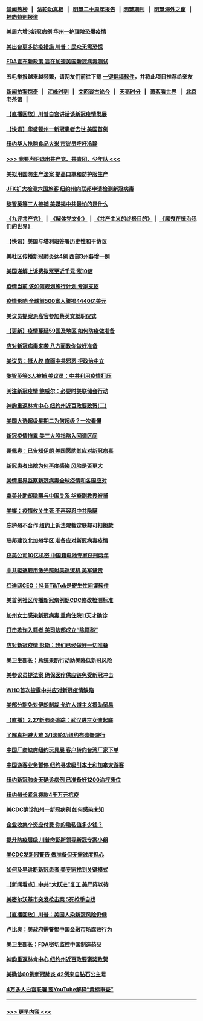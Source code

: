 #### [禁闻热榜](热点新闻.md?=0)  &nbsp;&nbsp;|&nbsp;&nbsp; [法轮功真相](https://github.com/gfw-breaker/truth/blob/master/README.md?=0) &nbsp;&nbsp;|&nbsp;&nbsp; [明慧二十周年报告](https://github.com/gfw-breaker/mh-reports/blob/master/README.md?=0) &nbsp;&nbsp;|&nbsp;&nbsp;[明慧期刊](https://github.com/gfw-breaker/mh-qikan) &nbsp;&nbsp;|&nbsp;&nbsp; [明慧海外之窗](https://github.com/gfw-breaker/mh-news/blob/master/README.md?=0) &nbsp;&nbsp;|&nbsp;&nbsp; [神韵特别报道](https://github.com/gfw-breaker/mh-news/blob/master/shenyun.md?=0)
#### [美周六增3新冠病例 华州一护理院恐爆疫情](../pages/nsc412/n11905823.md?t=03010902) 
#### [美出台更多防疫措施 川普：民众无需恐慌](../pages/nsc412/n11905747.md?t=03010902) 
#### [FDA宣布新政策 旨在加速美国新冠病毒测试](../pages/nsc412/n11905693.md?t=03010902) 
#### 五毛举报越来越频繁，请网友们前往下载 [一键翻墙软件](https://github.com/gfw-breaker/ssr-accounts)，并将此项目推荐给亲友
#### [新闻拍案惊奇](https://github.com/gfw-breaker/banned-news/blob/master/pages/link4.md) &nbsp;&nbsp;|&nbsp;&nbsp; [江峰时刻](https://github.com/gfw-breaker/banned-news/blob/master/pages/link4.md) &nbsp;&nbsp;|&nbsp;&nbsp; [文昭谈古论今](https://github.com/gfw-breaker/banned-news/blob/master/pages/link4.md) &nbsp;&nbsp;|&nbsp;&nbsp; [天亮时分](https://github.com/gfw-breaker/banned-news/blob/master/pages/link4.md) &nbsp;&nbsp;|&nbsp;&nbsp; [萧茗看世界](https://github.com/gfw-breaker/banned-news/blob/master/pages/link4.md) &nbsp;&nbsp;|&nbsp;&nbsp; [北京老茶馆](https://github.com/gfw-breaker/banned-news/blob/master/pages/link4.md) &nbsp;&nbsp;|&nbsp;&nbsp; 
#### [【直播回放】川普白宫讲话谈新冠疫情发展](../pages/nsc412/n11905588.md?t=03010902) 
#### [【快讯】华盛顿州一新冠患者去世 美国首例](../pages/nsc412/n11905571.md?t=03010902) 
#### [纽约华人抢购食品大米 市议员呼吁冷静](../pages/nsc412/n11904453.md?t=03010902) 
#### [>>> 我要声明退出共产党、共青团、少年队 <<<](https://github.com/begood0513/goodnews/blob/master/quit/letter.md) 
#### [美拟用国防生产法案 提高口罩和防护服生产](../pages/nsc412/n11905517.md?t=03010902) 
#### [JFK扩大检测六国旅客 纽约州向联邦申请检测新冠病毒](../pages/nsc412/n11905491.md?t=03010902) 
#### [黎智英等三人被捕 美媒揭中共最怕的是什么](../pages/nsc412/n11905316.md?t=03010902) 
#### [《九评共产党》](https://github.com/begood0513/9ping.md/blob/master/README.md) &nbsp;|&nbsp; [《解体党文化》](../../../../jtdwh.md/blob/master/README.md)  &nbsp;|&nbsp; [《共产主义的终极目的》](../../../../gczydzjmd.md/blob/master/README.md) &nbsp;|&nbsp; [《魔鬼在统治我们的世界》](../../../../mgztzwmdsj.md/blob/master/README.md) 
#### [【快讯】美国与塔利班签署历史性和平协议](../pages/nsc412/n11905172.md?t=03010902) 
#### [美社区传播新冠肺炎达4例 西部3州各增一例](../pages/nsc412/n11904070.md?t=03010902) 
#### [美国递解上诉费拟涨至近千元  涨10倍](../pages/nsc412/n11904466.md?t=03010902) 
#### [疫情当前 该如何规划旅行计划 专家支招](../pages/nsc412/n11903865.md?t=03010902) 
#### [疫情影响 全球前500富人骤损4440亿美元](../pages/nsc412/n11904283.md?t=03010902) 
#### [美议员提案派高官参加蔡英文就职仪式](../pages/nsc412/n11904166.md?t=03010902) 
#### [【更新】疫情蔓延59国及地区 如何防疫做准备](../pages/nsc412/n11890652.md?t=03010902) 
#### [应对新冠病毒来袭 八方面教你做好准备](../pages/nsc412/n11903736.md?t=03010902) 
#### [美议员：挺人权 直面中共邪恶 拒政治中立](../pages/nsc412/n11903790.md?t=03010902) 
#### [黎智英等3人被捕 美议员：中共利用疫情打压](../pages/nsc412/n11903768.md?t=03010902) 
#### [关注新冠疫情 鲍威尔：必要时美联储会行动](../pages/nsc412/n11903672.md?t=03010902) 
#### [神韵重返林肯中心 纽约州近百政要致贺(二)](../pages/nsc412/n11897500.md?t=03010902) 
#### [美国大选超级星期二为何超级？一次看懂](../pages/nsc412/n11903490.md?t=03010902) 
#### [新冠疫情拖累 美三大股指陷入回调区间](../pages/nsc412/n11903211.md?t=03010902) 
#### [蓬佩奥：已告知伊朗 美国愿助其应对新冠病毒](../pages/nsc412/n11903212.md?t=03010902) 
#### [新冠患者出院为何再度感染 风险是否更大](../pages/nsc412/n11903262.md?t=03010902) 
#### [美情报界监察新冠病毒全球疫情和各国应对](../pages/nsc412/n11903098.md?t=03010902) 
#### [拿美补助却隐瞒与中国关系 华裔副教授被捕](../pages/nsc412/n11901687.md?t=03010902) 
#### [美媒：疫情攸关生死 不再容忍中共隐瞒](../pages/nsc412/n11901694.md?t=03010902) 
#### [庇护州不合作  纽约上诉法院裁定联邦可扣拨款](../pages/nsc412/n11902238.md?t=03010902) 
#### [联邦建议北加州学区 准备应对新冠病毒疫情](../pages/nsc412/n11902448.md?t=03010902) 
#### [窃美公司10亿机密 中国籍电池专家获刑两年](../pages/nsc412/n11901996.md?t=03010902) 
#### [中共驱逐舰用激光照射美巡逻机 美军谴责](../pages/nsc412/n11901964.md?t=03010902) 
#### [红迪网CEO：抖音TikTok是寄生性间谍软件](../pages/nsc412/n11901675.md?t=03010902) 
#### [美首例社区传播新冠病例促CDC修改检测标准](../pages/nsc412/n11901490.md?t=03010902) 
#### [加州女士感染新冠病毒 重病住院11天才确诊](../pages/nsc412/n11901246.md?t=03010902) 
#### [打击欺诈入籍者 美司法部成立“除籍科”](../pages/nsc412/n11901364.md?t=03010902) 
#### [应对新冠疫情 彭斯：我们已经做好一切准备](../pages/nsc412/n11901268.md?t=03010902) 
#### [美卫生部长：总统果断行动助美降低新冠风险](../pages/nsc412/n11900906.md?t=03010902) 
#### [美参议员提法案 确保医疗供应链免受新冠冲击](../pages/nsc412/n11901144.md?t=03010902) 
#### [WHO首次披露中共应对新冠疫情缺陷](../pages/nsc412/n11900978.md?t=03010902) 
#### [美部分豁免对伊朗制裁 允许人道主义援助贸易](../pages/nsc412/n11900859.md?t=03010902) 
#### [【直播】2.27新肺炎追踪：武汉进京女遭起底](../pages/nsc412/n11900415.md?t=03010902) 
#### [了解真相避大难  3/1法轮功纽约布碌崙游行](../pages/nsc412/n11899501.md?t=03010902) 
#### [中国厂商缺席纽约玩具展  客户转向台湾厂家下单](../pages/nsc412/n11899505.md?t=03010902) 
#### [中国游客业务暂停  纽约寻求吸引本土和加拿大游客](../pages/nsc412/n11899492.md?t=03010902) 
#### [纽约新冠肺炎无确诊病例  已准备好1200治疗床位](../pages/nsc412/n11899474.md?t=03010902) 
#### [纽约州长紧急拨款4千万元抗疫](../pages/nsc412/n11899477.md?t=03010902) 
#### [美CDC确诊加州一新冠病例 如何感染未知](../pages/nsc412/n11899165.md?t=03010902) 
#### [企业收集个资应付费 你的隐私值多少钱？](../pages/nsc412/n11898097.md?t=03010902) 
#### [提升防疫层级 川普命彭斯领导新冠专案小组](../pages/nsc412/n11898934.md?t=03010902) 
#### [美CDC发新冠警告 做准备但无需过度担心](../pages/nsc412/n11898923.md?t=03010902) 
#### [如何及早诊断新冠患者 美专家找到关键模式](../pages/nsc412/n11898626.md?t=03010902) 
#### [【新闻看点】中共“大跃进”复工 美严阵以待](../pages/nsc412/n11898221.md?t=03010902) 
#### [美密尔沃基市突发枪击案 5死枪手自戕](../pages/nsc412/n11898687.md?t=03010902) 
#### [【直播回放】川普：美国人染新冠风险仍低](../pages/nsc412/n11898088.md?t=03010902) 
#### [卢比奥：美政府需警惕中国金融市场腐败行为](../pages/nsc412/n11898327.md?t=03010902) 
#### [美卫生部长：FDA密切监控中国制造药品](../pages/nsc412/n11898231.md?t=03010902) 
#### [神韵重返林肯中心 纽约州近百政要褒奖致贺](../pages/nsc412/n11893366.md?t=03010902) 
#### [美确诊60例新冠肺炎 42例来自钻石公主号](../pages/nsc412/n11898098.md?t=03010902) 
#### [4万多人白宫联署 要YouTube解释“黄标审查”](../pages/nsc412/n11897803.md?t=03010902) 

----
#### [ >>> 更早内容 <<< ](../indexes/nsc412-earlier.md)
